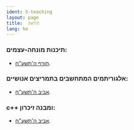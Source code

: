 ```yaml
---
ident: 5-teaching
layout: page
title:  הוראה
lang: he
---
```


### תיכנות מונחה-עצמים:

* [חורף ה'תשע"ח][oop5778].

### אלגוריתמים המתחשבים בתמריצים אנושיים:

* [אביב ה'תשע"ח][alg5778].

### c++ ומבנה זיכרון:

* [אביב ה'תשע"ח][cpp5778].


[oop5778]: https://github.com/erelsgl/ariel-oop-course
[alg5778]: https://github.com/erelsgl/ariel-algorithms2m-5778
[cpp5778]: https://github.com/erelsgl/ariel-cpp-5778
